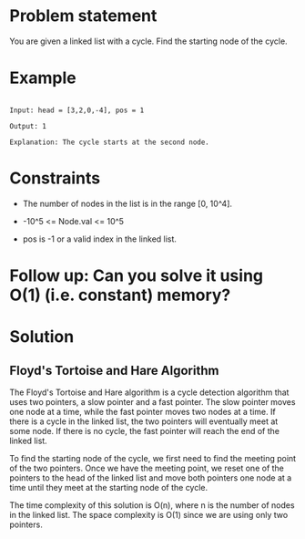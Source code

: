 # Problem statement

You are given a linked list with a cycle. Find the starting node of the cycle.

# Example

```

Input: head = [3,2,0,-4], pos = 1

Output: 1

Explanation: The cycle starts at the second node.

```

# Constraints

* The number of nodes in the list is in the range [0, 10^4].

* -10^5 <= Node.val <= 10^5

* pos is -1 or a valid index in the linked list.

# Follow up: Can you solve it using O(1) (i.e. constant) memory?

# Solution

## Floyd's Tortoise and Hare Algorithm

The Floyd's Tortoise and Hare algorithm is a cycle detection algorithm that uses two pointers, a slow pointer and a fast pointer. The slow pointer moves one node at a time, while the fast pointer moves two nodes at a time. If there is a cycle in the linked list, the two pointers will eventually meet at some node. If there is no cycle, the fast pointer will reach the end of the linked list.

To find the starting node of the cycle, we first need to find the meeting point of the two pointers. Once we have the meeting point, we reset one of the pointers to the head of the linked list and move both pointers one node at a time until they meet at the starting node of the cycle.

The time complexity of this solution is O(n), where n is the number of nodes in the linked list. The space complexity is O(1) since we are using only two pointers.
